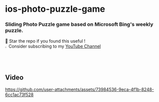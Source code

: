 # ios-photo-puzzle-game
### Sliding Photo Puzzle game based on Microsoft Bing's weekly puzzle.
🌟 Star the repo if you found this useful !  
<img width="1.5%" alt="youtube-logo" src="https://github.com/user-attachments/assets/c13d1493-ce12-4ca2-86f8-afad26ad4372"> Consider subscribing to my [YouTube Channel](https://www.youtube.com/@swiftodyssey)  


## Video
https://github.com/user-attachments/assets/73984536-9eca-4f1b-8248-6cc1ac73f528


